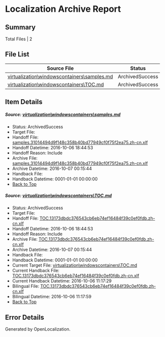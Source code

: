 # <a name='report-top'></a> Localization Archive Report

## Summary
 Total Files | 2

## File List
 Source File | Status | Details 
 ----------- | ------ | ------- 
 [virtualization\windowscontainers\samples.md](https://github.com/Microsoft/Virtualization-Documentation-Private/blob/c483c7722355093e50d1c8a9856f04ef4aabf0a1/virtualization/windowscontainers/samples.md) | ArchivedSuccess | [Details](#5a407d00cd11df6c65c979ee283c94a9cc5bf746311)
 [virtualization\windowscontainers\TOC.md](https://github.com/Microsoft/Virtualization-Documentation-Private/blob/7039bb010c58f364d774dfb1d50a8df4e99f63b3/virtualization/windowscontainers/TOC.md) | ArchivedSuccess | [Details](#e5807f86034da2a6e63a20cc6ee40f0c07b4a3d0312)

## Item Details
##### <a name='5a407d00cd11df6c65c979ee283c94a9cc5bf746311'></a> Source: [virtualization\windowscontainers\samples.md](https://github.com/Microsoft/Virtualization-Documentation-Private/blob/c483c7722355093e50d1c8a9856f04ef4aabf0a1/virtualization/windowscontainers/samples.md)
* Status: ArchivedSuccess
* Target File: 
* Handoff File: [samples.31014494d9f148c358b40bd77949cf0f75f2ea75.zh-cn.xlf](https://github.com/Microsoft/Virtualization-Documentation-Private.handoff/blob/172ec1523cae15831f9ad44beaccc389af488181/ol-handoff/Microsoft/Virtualization-Documentation-Private.zh-cn/live/samples.31014494d9f148c358b40bd77949cf0f75f2ea75.zh-cn.xlf)
* Handoff Datetime: 2016-10-06 18:44:53
* Handoff Reason: Include
* Archive File: [samples.31014494d9f148c358b40bd77949cf0f75f2ea75.zh-cn.xlf](https://github.com/Microsoft/Virtualization-Documentation-Private.handoff/blob/d5732344917336e5eb83ace696af163ef79215fd/ol-archive/Microsoft/Virtualization-Documentation-Private.zh-cn/live/samples.31014494d9f148c358b40bd77949cf0f75f2ea75.zh-cn.xlf)
* Archive Datetime: 2016-10-07 00:15:44
* Handback File: 
* Handback Datetime: 0001-01-01 00:00:00
* [Back to Top](#report-top)

##### <a name='e5807f86034da2a6e63a20cc6ee40f0c07b4a3d0312'></a> Source: [virtualization\windowscontainers\TOC.md](https://github.com/Microsoft/Virtualization-Documentation-Private/blob/7039bb010c58f364d774dfb1d50a8df4e99f63b3/virtualization/windowscontainers/TOC.md)
* Status: ArchivedSuccess
* Target File: 
* Handoff File: [TOC.13173dbdc376543cb6eb74ef16484f39c0ef0fdb.zh-cn.xlf](https://github.com/Microsoft/Virtualization-Documentation-Private.handoff/blob/172ec1523cae15831f9ad44beaccc389af488181/ol-handoff/Microsoft/Virtualization-Documentation-Private.zh-cn/live/TOC.13173dbdc376543cb6eb74ef16484f39c0ef0fdb.zh-cn.xlf)
* Handoff Datetime: 2016-10-06 18:44:53
* Handoff Reason: Include
* Archive File: [TOC.13173dbdc376543cb6eb74ef16484f39c0ef0fdb.zh-cn.xlf](https://github.com/Microsoft/Virtualization-Documentation-Private.handoff/blob/d5732344917336e5eb83ace696af163ef79215fd/ol-archive/Microsoft/Virtualization-Documentation-Private.zh-cn/live/TOC.13173dbdc376543cb6eb74ef16484f39c0ef0fdb.zh-cn.xlf)
* Archive Datetime: 2016-10-07 00:15:44
* Handback File: 
* Handback Datetime: 0001-01-01 00:00:00
* Current Target File: [virtualization\windowscontainers\TOC.md](https://github.com/Microsoft/Virtualization-Documentation-Private.zh-cn/blob/e60e15c0a4929b714773cc1eac173d27e4b6f92e/virtualization/windowscontainers/TOC.md)
* Current Handback File: [TOC.13173dbdc376543cb6eb74ef16484f39c0ef0fdb.zh-cn.xlf](https://github.com/Microsoft/Virtualization-Documentation-Private.handback/blob/cced5857e9e326aba3df81fa37939ca5e72043cf/ol-handback/Microsoft/Virtualization-Documentation-Private.zh-cn/live/TOC.13173dbdc376543cb6eb74ef16484f39c0ef0fdb.zh-cn.xlf)
* Current Handback Datetime: 2016-10-06 11:17:29
* Bilingual File: [TOC.13173dbdc376543cb6eb74ef16484f39c0ef0fdb.zh-cn.xlf](https://github.com/Microsoft/Virtualization-Documentation-Private.handback/blob/cced5857e9e326aba3df81fa37939ca5e72043cf/ol-handback/Microsoft/Virtualization-Documentation-Private.zh-cn/live/TOC.13173dbdc376543cb6eb74ef16484f39c0ef0fdb.zh-cn.xlf)
* Bilingual Datetime: 2016-10-06 11:17:59
* [Back to Top](#report-top)


## Error Details

Generated by OpenLocalization.
